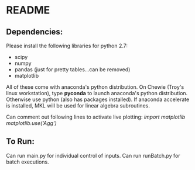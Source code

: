 README
=========

Dependencies:
-------------
Please install the following libraries for python 2.7:

- scipy
- numpy
- pandas (just for pretty tables...can be removed)
- matplotlib

All of these come with anaconda's python distribution. On Chewie (Troy's linux workstation), type **pyconda** to launch anaconda's python distribution. Otherwise use python (also has packages installed). If anaconda accelerate is installed, MKL will be used for linear algebra subroutines.

Can comment out following lines to activate live plotting:
*import matplotlib*
*matplotlib.use('Agg')*

To Run:
----------
Can run main.py for individual control of inputs. Can run runBatch.py for batch executions.


